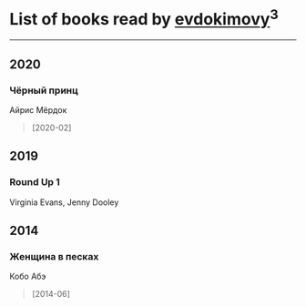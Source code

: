 # List of books read by [evdokimovy](http://vk.com/id8933046)<sup>3</sup>
---

## 2020

### Чёрный принц
Айрис Мёрдок
> [2020-02] 



## 2019

### Round Up 1
Virginia Evans, Jenny Dooley



## 2014

### Женщина в песках
Кобо Абэ
> [2014-06] 



